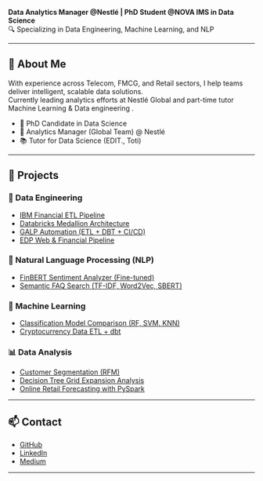 **Data Analytics Manager @Nestlé | PhD Student @NOVA IMS in Data Science**  
🔍 Specializing in Data Engineering, Machine Learning, and NLP

---

## 🚀 About Me

With experience across Telecom, FMCG, and Retail sectors, I help teams deliver intelligent, scalable data solutions.  
Currently leading analytics efforts at Nestlé Global and part-time tutor Machine Learning & Data engineering .

- 🧠 PhD Candidate in Data Science
- 🏢 Analytics Manager (Global Team) @ Nestlé
- 📚 Tutor for Data Science (EDIT., Toti)

---

## 📂 Projects

### 🔧 Data Engineering
- [IBM Financial ETL Pipeline](https://github.com/roasfora/ibm_etl)
- [Databricks Medallion Architecture](https://github.com/roasfora/medallion_architecture)
- [GALP Automation (ETL + DBT + CI/CD)](https://github.com/roasfora/galp_project)
- [EDP Web & Financial Pipeline](https://github.com/roasfora/EDP_Project)

### 🧠 Natural Language Processing (NLP)
- [FinBERT Sentiment Analyzer (Fine-tuned)](https://github.com/roasfora/fine_tuning)
- [Semantic FAQ Search (TF-IDF, Word2Vec, SBERT)](https://github.com/roasfora/semantic-search)

### 🤖 Machine Learning
- [Classification Model Comparison (RF, SVM, KNN)](https://github.com/roasfora/classification_model)
- [Cryptocurrency Data ETL + dbt](https://github.com/roasfora/crypto_edit)

### 📊 Data Analysis
- [Customer Segmentation (RFM)](https://github.com/roasfora/Project_CRM)
- [Decision Tree Grid Expansion Analysis](https://github.com/roasfora/Decision-Tree---Grid-Project)
- [Online Retail Forecasting with PySpark](https://github.com/roasfora/Online-Retail)

---

## 📫 Contact

- [GitHub](https://github.com/roasfora)
- [LinkedIn](https://www.linkedin.com/in/rodrigo-moutinho-31a03778)
- [Medium](https://medium.com/@rodrigomoutinho)

---
